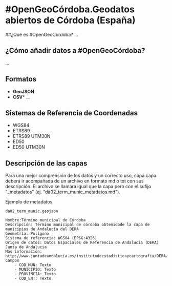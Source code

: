 # #OpenGeoCórdoba.Geodatos abiertos de Córdoba (España)

##¿Qué es #OpenGeoCórdoba?
...
## ¿Cómo añadir datos a #OpenGeoCórdoba?
...
## Formatos
- **GeoJSON**
- **CSV***
...
## Sistemas de Referencia de Coordenadas

- WGS84
- ETRS89
- ETRS89 UTM30N
- ED50
- ED50 UTM30N
## Descripción de las capas

Para una mejor comprensión de los datos y un correcto uso, capa capa deberá ir acompañada de un archivo en formato md o txt con sus descripción. El archivo se llamará igual que la capa pero con el sufijo "_metadatos" (ej. "da02_term_munic_metadatos.md").

Ejemplo de metadatos
```
da02_term_munic.geojson

Nombre:Término municipal de Córdoba
Descripción: Término municipal de córdoba obtenidode la capa de municipios de Andalucía del DERA
Geometría: Polígono
Sistema de referencia: WGS84 (EPSG:4326)
Origen de datos: Datos Espaciales de Referencia de Andalucía (DERA) Junta de Andalucia
Más información: http://www.juntadeandalucia.es/institutodeestadisticaycartografia/DERA/g17.htm
Campos
	- COD_MUN: Texto
	- MUNICIPIO: Texto
	- PROVINCIA: Texto
	- COD_ENT: Texto
```
